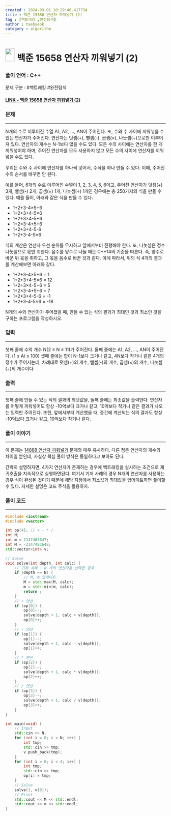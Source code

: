 ```yaml
---
created : 2024-03-01 10:29:46.417734
title : 백준 15658 연산자 끼워넣기 (2)
tag : [백트래킹 ,완전탐색]
author : taehyeok
category : algorithm
---
```

# <img src="https://d2gd6pc034wcta.cloudfront.net/tier/9.svg" width="30" height="40"> 백준 15658 연산자 끼워넣기 (2)


### 풀이 언어 : C++

문제 구분 : #백트래킹 #완전탐색
#### [LINK - 백준 15658 연산자 끼워넣기 (2)](https://www.acmicpc.net/problem/15658)

### 문제

<hr>


N개의 수로 이루어진 수열 A1, A2, ..., AN이 주어진다. 또, 수와 수 사이에 끼워넣을 수 있는 연산자가 주어진다. 연산자는 덧셈(+), 뺄셈(-), 곱셈(×), 나눗셈(÷)으로만 이루어져 있다. 연산자의 개수는 N-1보다 많을 수도 있다. 모든 수의 사이에는 연산자를 한 개 끼워넣어야 하며, 주어진 연산자를 모두 사용하지 않고 모든 수의 사이에 연산자를 끼워넣을 수도 있다.

우리는 수와 수 사이에 연산자를 하나씩 넣어서, 수식을 하나 만들 수 있다. 이때, 주어진 수의 순서를 바꾸면 안 된다.

예를 들어, 6개의 수로 이루어진 수열이 1, 2, 3, 4, 5, 6이고, 주어진 연산자가 덧셈(+) 3개, 뺄셈(-) 2개, 곱셈(×) 1개, 나눗셈(÷) 1개인 경우에는 총 250가지의 식을 만들 수 있다. 예를 들어, 아래와 같은 식을 만들 수 있다.

- 1+2+3-4×5÷6
- 1÷2+3+4-5×6
- 1+2÷3×4-5+6
- 1÷2×3-4+5+6
- 1+2+3+4-5-6
- 1+2+3-4-5×6

식의 계산은 연산자 우선 순위를 무시하고 앞에서부터 진행해야 한다. 또, 나눗셈은 정수 나눗셈으로 몫만 취한다. 음수를 양수로 나눌 때는 C++14의 기준을 따른다. 즉, 양수로 바꾼 뒤 몫을 취하고, 그 몫을 음수로 바꾼 것과 같다. 이에 따라서, 위의 식 4개의 결과를 계산해보면 아래와 같다.

- 1+2+3-4×5÷6 = 1
- 1÷2+3+4-5×6 = 12
- 1+2÷3×4-5+6 = 5
- 1÷2×3-4+5+6 = 7
- 1+2+3+4-5-6 = -1
- 1+2+3-4-5×6 = -18

N개의 수와 연산자가 주어졌을 때, 만들 수 있는 식의 결과가 최대인 것과 최소인 것을 구하는 프로그램을 작성하시오.

### 입력

<hr>


첫째 줄에 수의 개수 N(2 ≤ N ≤ 11)가 주어진다. 둘째 줄에는 A1, A2, ..., AN이 주어진다. (1 ≤ Ai ≤ 100) 셋째 줄에는 합이 N-1보다 크거나 같고, 4N보다 작거나 같은 4개의 정수가 주어지는데, 차례대로 덧셈(+)의 개수, 뺄셈(-)의 개수, 곱셈(×)의 개수, 나눗셈(÷)의 개수이다. 
### 출력

<hr>


첫째 줄에 만들 수 있는 식의 결과의 최댓값을, 둘째 줄에는 최솟값을 출력한다. 연산자를 어떻게 끼워넣어도 항상 -10억보다 크거나 같고, 10억보다 작거나 같은 결과가 나오는 입력만 주어진다. 또한, 앞에서부터 계산했을 때, 중간에 계산되는 식의 결과도 항상 -10억보다 크거나 같고, 10억보다 작거나 같다.
### 풀이 이야기

<hr>


이 문제는 [14888 연산자 끼워넣기](./14888.md) 문제와 매우 유사하다. 다른 점은 연산자의 개수의 차이일 뿐인데, 사실상 핵심 풀이 방식은 동일하다고 보아도 된다.

간략히 설명하자면, 4가지 연산자가 존재하는 경우에 백트래킹을 실시하는 조건으로 재귀호출을 지속적으로 실행하면된다. 여기서 기저 사례의 경우 N개의 연산자를 사용하는 경우 식이 완성된 것이기 때문에 해당 지점에서 최소값과 최대값을 업데이트하면 풀이할 수 있다. 자세한 설명은 코드 주석을 활용하자.

### 풀이 코드

<hr>


``` c++
#include <iostream>
#include <vector>

int op[4]; // + - * /
int N;
int m = 2147483647;
int M = -2147483648;
std::vector<int> v;

// Solve
void solve(int depth, int calc) {
    // 기저 사례 : N 개의 연산자를 선택한 경우
    if (depth == N) {
        // M, m 업데이트
        M = std::max(M, calc);
        m = std::min(m, calc);
        return ;
    }
    // + 연산
    if (op[0]) {
        op[0]--;
        solve(depth + 1, calc + v[depth]);
        op[0]++;
    }
    // - 연산
    if (op[1]) {
        op[1]--;
        solve(depth + 1, calc - v[depth]);
        op[1]++;
    }
    // * 연산
    if (op[2]) {
        op[2]--;
        solve(depth + 1, calc * v[depth]);
        op[2]++;
    }
    // / 연산
    if (op[3]) {
        op[3]--;
        solve(depth + 1, calc / v[depth]);
        op[3]++;
    }
}

int main(void) {
    // Input
    std::cin >> N;
    for (int i = 0; i < N; i++) {
        int tmp;
        std::cin >> tmp;
        v.push_back(tmp);
    }
    for (int i = 0; i < 4; i++) {
        int tmp;
        std::cin >> tmp;
        op[i] = tmp;
    }
    // Solve
    solve(1, v[0]);
    // Print
    std::cout << M << std::endl;
    std::cout << m << std::endl;
}
```
